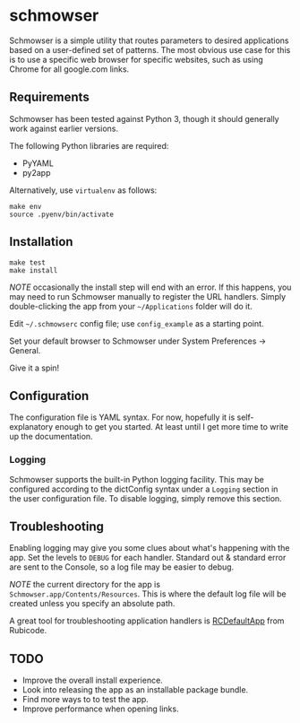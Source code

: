 # schmowser

Schmowser is a simple utility that routes parameters to desired applications based on a
user-defined set of patterns.  The most obvious use case for this is to use a specific
web browser for specific websites, such as using Chrome for all google.com links.

## Requirements

Schmowser has been tested against Python 3, though it should generally work against
earlier versions.

The following Python libraries are required:

- PyYAML
- py2app

Alternatively, use `virtualenv` as follows:

    make env
    source .pyenv/bin/activate

## Installation

    make test
    make install

*NOTE* occasionally the install step will end with an error.  If this happens, you may need
to run Schmowser manually to register the URL handlers.  Simply double-clicking the app
from your `~/Applications` folder will do it.

Edit `~/.schmowserc` config file; use `config_example` as a starting point.

Set your default browser to Schmowser under System Preferences -> General.

Give it a spin!

## Configuration

The configuration file is YAML syntax.  For now, hopefully it is self-explanatory enough to
get you started.  At least until I get more time to write up the documentation.

### Logging

Schmowser supports the built-in Python logging facility.  This may be configured according
to the dictConfig syntax under a `Logging` section in the user configuration file.  To
disable logging, simply remove this section.

## Troubleshooting

Enabling logging may give you some clues about what's happening with the app.  Set the levels
to `DEBUG` for each handler.  Standard out & standard error are sent to the Console, so a
log file may be easier to debug.

*NOTE* the current directory for the app is `Schmowser.app/Contents/Resources`.  This is
where the default log file will be created unless you specify an absolute path.

A great tool for troubleshooting application handlers is
[RCDefaultApp](http://www.rubicode.com/Software/RCDefaultApp/) from Rubicode.

## TODO

- Improve the overall install experience.
- Look into releasing the app as an installable package bundle.
- Find more ways to to test the app.
- Improve performance when opening links.
